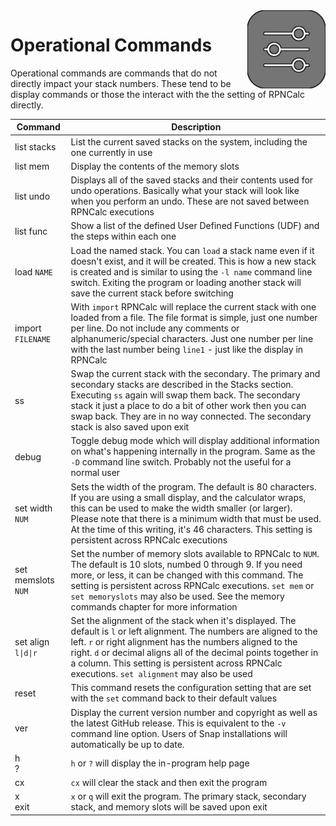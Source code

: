 <img align="right" width="125" src="../Images/OperationalCmds.png">

# Operational Commands

Operational commands are commands that do not directly impact your stack numbers. These tend to be display commands or those the interact with the the setting of RPNCalc directly.

|Command|Description  |
|-------|-------------|
|list stacks|List the current saved stacks on the system, including the one currently in use|
|list mem|Display the contents of the memory slots|
|list undo|Displays all of the saved stacks and their contents used for undo operations.  Basically what your stack will look like when you perform an undo.  These are not saved between RPNCalc executions|
|list func|Show a list of the defined User Defined Functions (UDF) and the steps within each one|
|load `NAME`|Load the named stack.  You can `load` a stack name even if it doesn't exist, and it will be created. This is how a new stack is created and is similar to using the `-l name` command line switch. Exiting the program or loading another stack will save the current stack before switching|
|import `FILENAME`|With `import` RPNCalc will replace the current stack with one loaded from a file.  The file format is simple, just one number per line.  Do not include any comments or alphanumeric/special characters.  Just one number per line with the last number being `line1` - just like the display in RPNCalc|
|ss|Swap the current stack with the secondary. The primary and secondary stacks are described in the Stacks section.  Executing `ss` again will swap them back.  The secondary stack it just a place to do a bit of other work then you can swap back.  They are in no way connected.  The secondary stack is also saved upon exit|
|debug|Toggle debug mode which will display additional information on what's happening internally in the program.  Same as the `-D` command line switch.  Probably not the useful for a normal user|
|set width `NUM`| Sets the width of the program.  The default is 80 characters. If you are using a small display, and the calculator wraps, this can be used to make the width smaller (or larger).  Please note that there is a minimum width that must be used.  At the time of this writing, it's 46 characters.  This setting is persistent across RPNCalc executions|
|set memslots `NUM`| Set the number of memory slots available to RPNCalc to `NUM`.  The default is 10 slots, numbed 0 through 9.  If you need more, or less, it can be changed with this command.  The setting is persistent across RPNCalc executions.  `set mem` or `set memoryslots` may also be used.  See the memory commands chapter for more information|
|set align `l\|d\|r`| Set the alignment of the stack when it's displayed.  The default is `l` or left alignment.  The numbers are aligned to the left.  `r` or right alignment has the numbers aligned to the right.  `d` or decimal aligns all of the decimal points together in a column.  This setting is persistent across RPNCalc executions. `set alignment` may also be used| 
|reset| This command resets the configuration setting that are set with the `set` command back to their default values|
|ver| Display the current version number and copyright as well as the latest GitHub release.  This is equivalent to the `-v` command line option.  Users of Snap installations will automatically be up to date.|
|h <br> ?|`h` or `?` will display the in-program help page|
|cx|`cx` will clear the stack and then exit the program|
|x <br> exit|`x` or `q` will exit the program.  The primary stack, secondary stack, and memory slots will be saved upon exit|